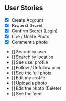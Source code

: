 ## User Stories

- [X] Create Account 
- [X] Request Secret
- [X] Confirm Secret (Login)
- [X] Like / Unlike Photo
- [X] Comment a photo
- [] Search by user
- [] Search by location
- [] See user profile
- [] Follow / Unfollow user
- [] See the full photo
- [] Edit my profile
- [] Upload a photo
- [] Edit the photo (Delete)
- [] See the feed
